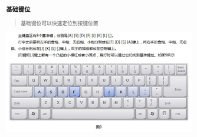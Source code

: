 <!--
 * @Description: 打字姿势
 * @Date: 2020-03-08 22:26:34
 * @LastEditors: Lorin
 * @LastEditTime: 2020-04-07 19:34:29
 -->

### 基础键位

> 基础键位可以快速定位到按键位置

![键盘](_media/basic1.jpg)